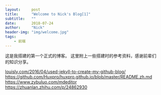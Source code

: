 ```yaml
---
layout:     post
title:      "Welcome to Nick's Blog[1]"
subtitle:   ""
date:       2018-07-24
author:     "Nick"
header-img: "img/welcome.jpg"
tags:
    - 前端
---
```


这是我搭建的第一个正式的博客。
这里附上一些搭建时的参考资料，感谢前辈们的知识分享。


[louisly.com/2016/04/used-jekyll-to-create-my-github-blog/](louisly.com/2016/04/used-jekyll-to-create-my-github-blog/)  
<https://github.com/Huxpro/huxpro.github.io/blob/master/README.zh.md>  
<https://www.zybuluo.com/mdeditor>  
<https://zhuanlan.zhihu.com/p/24862930>
